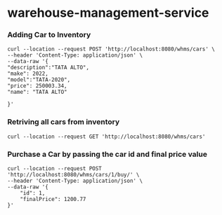 # warehouse-management-service
 
 ### Adding Car to Inventory
 
 ```
 curl --location --request POST 'http://localhost:8080/whms/cars' \
--header 'Content-Type: application/json' \
--data-raw '{
"description":"TATA ALTO",
"make": 2022,
"model":"TATA-2020",
"price": 250003.34,
"name": "TATA ALTO"

}'
```
### Retriving all cars from inventory 

```
curl --location --request GET 'http://localhost:8080/whms/cars'

```

### Purchase a Car by passing the car id and final price value

```
curl --location --request POST 'http://localhost:8080/whms/cars/1/buy/' \
--header 'Content-Type: application/json' \
--data-raw '{
    "id": 1,
    "finalPrice": 1200.77
}'

```
